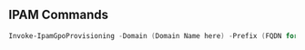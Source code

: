 ## IPAM Commands

```PowerShell
Invoke-IpamGpoProvisioning -Domain (Domain Name here) -Prefix (FQDN for server)
```
